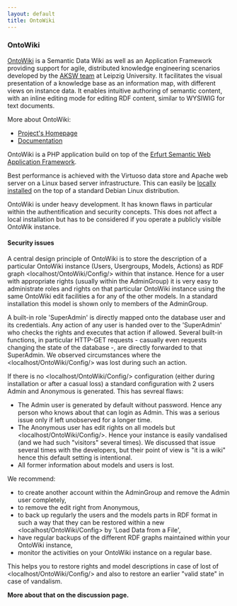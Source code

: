 ```yaml
---
layout: default
title: OntoWiki
---
```


### OntoWiki

[OntoWiki](http://aksw.org/Projects/OntoWiki.html) is a Semantic Data Wiki as well as an Application Framework providing support for agile, distributed knowledge engineering scenarios developed by the [AKSW team](http://aksw.org) at Leipzig University. It facilitates the visual presentation of a knowledge base as an information map, with different views on instance data. It enables intuitive authoring of semantic content, with an inline editing mode for editing RDF content, similar to WYSIWIG for text documents.

More about OntoWiki:

-   [Project's Homepage](http://aksw.org/Projects/OntoWiki.html)
-   [Documentation](https://github.com/AKSW/OntoWiki/wiki)

OntoWiki is a PHP application build on top of the [Erfurt Semantic Web Application Framework](http://erfurt-framework.org/).

Best performance is achieved with the Virtuoso data store and Apache web server on a Linux based server infrastructure. This can easily be [locally installed](LocalSparqlEndpoint "wikilink") on the top of a standard Debian Linux distribution.

OntoWiki is under heavy development. It has known flaws in particular within the authentification and security concepts. This does not affect a local installation but has to be considered if you operate a publicly visible OntoWik instance.

#### Security issues

A central design principle of OntoWiki is to store the description of a particular OntoWiki instance (Users, Usergroups, Models, Actions) as RDF graph <localhost/OntoWiki/Config/> within that instance. Hence for a user with appropriate rights (usually within the AdminGroup) it is very easy to administrate roles and rights on that particular OntoWiki instance using the same OntoWiki edit facilities a for any of the other models. In a standard installation this model is shown only to members of the AdminGroup.

A built-in role 'SuperAdmin' is directly mapped onto the database user and its credentials. Any action of any user is handed over to the 'SuperAdmin' who checks the rights and executes that action if allowed. Several built-in functions, in particular HTTP-GET requests - casually even requests changing the state of the database -, are directly forwarded to that SuperAdmin. We observed circumstances where the <localhost/OntoWiki/Config/> was lost during such an action.

If there is no <localhost/OntoWiki/Config/> configuration (either during installation or after a casual loss) a standard configuration with 2 users Admin and Anonymous is generated. This has sevreal flaws:

-   The Admin user is generated by default without password. Hence any person who knows about that can login as Admin. This was a serious issue only if left unobserved for a longer time.
-   The Anonymous user has edit rights on all models but <localhost/OntoWiki/Config/>. Hence your instance is easily vandalised (and we had such "visitors" several times). We discussed that issue several times with the developers, but their point of view is "it is a wiki" hence this default setting is intentional.
-   All former information about models and users is lost.

We recommend:

-   to create another account within the AdminGroup and remove the Admin user completely,
-   to remove the edit right from Anonymous,
-   to back up regularly the users and the models parts in RDF format in such a way that they can be restored within a new <localhost/OntoWiki/Config> by 'Load Data from a File',
-   have regular backups of the different RDF graphs maintained within your OntoWiki instance,
-   monitor the activities on your OntoWiki instance on a regular base.

This helps you to restore rights and model descriptions in case of lost of <localhost/OntoWiki/Config/> and also to restore an earlier "valid state" in case of vandalism.

**More about that on the discussion page.**
